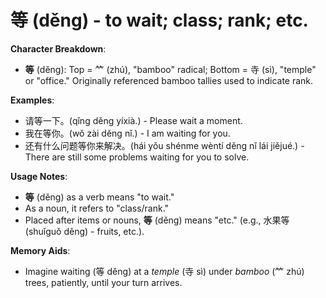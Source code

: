 # **等 (děng) - to wait; class; rank; etc.**

**Character Breakdown**:  
- **等** (děng): Top = ⺮ (zhú), "bamboo" radical; Bottom = 寺 (sì), "temple" or "office." Originally referenced bamboo tallies used to indicate rank.

**Examples**:  
- 请等一下。(qǐng děng yíxià.) - Please wait a moment.  
- 我在等你。(wǒ zài děng nǐ.) - I am waiting for you.  
- 还有什么问题等你来解决。(hái yǒu shénme wèntí děng nǐ lái jiějué.) - There are still some problems waiting for you to solve.

**Usage Notes**:  
- **等** (děng) as a verb means "to wait."  
- As a noun, it refers to "class/rank."  
- Placed after items or nouns, **等** (děng) means "etc." (e.g., 水果等 (shuǐguǒ děng) - fruits, etc.).

**Memory Aids**:  
- Imagine waiting (等 děng) at a *temple* (寺 sì) under *bamboo* (⺮ zhú) trees, patiently, until your turn arrives.